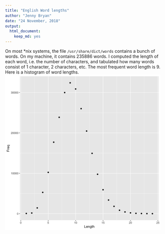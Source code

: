 ```yaml
---
title: "English Word lengths"
author: "Jenny Bryan"
date: "24 November, 2018"
output:
  html_document:
    keep_md: yes
---
```




On most *nix systems, the file `/usr/share/dict/words` contains a bunch of words. On my machine, it contains 235886 words.
I computed the length of each word, i.e. the number of characters, and tabulated how many words consist of 1 character, 2 characters, etc.
The most frequent word length is 9.
Here is a histogram of word lengths.
![*Fig. 1* A histogram of English word lengths](histogram.png)
